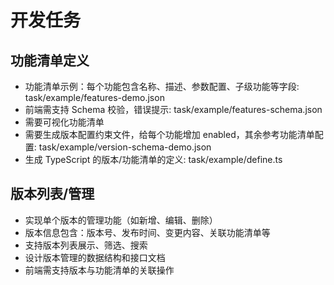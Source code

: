 # 开发任务

## 功能清单定义

- 功能清单示例：每个功能包含名称、描述、参数配置、子级功能等字段: task/example/features-demo.json
- 前端需支持 Schema 校验，错误提示: task/example/features-schema.json
- 需要可视化功能清单
- 需要生成版本配置约束文件，给每个功能增加 enabled，其余参考功能清单配置: task/example/version-schema-demo.json
- 生成 TypeScript 的版本/功能清单的定义: task/example/define.ts

## 版本列表/管理

- 实现单个版本的管理功能（如新增、编辑、删除）
- 版本信息包含：版本号、发布时间、变更内容、关联功能清单等
- 支持版本列表展示、筛选、搜索
- 设计版本管理的数据结构和接口文档
- 前端需支持版本与功能清单的关联操作
